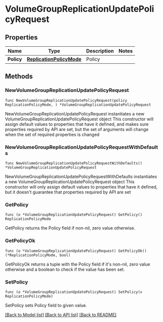 # VolumeGroupReplicationUpdatePolicyRequest

## Properties

Name | Type | Description | Notes
------------ | ------------- | ------------- | -------------
**Policy** | [**ReplicationPolicyMode**](ReplicationPolicyMode.md) | Policy | 

## Methods

### NewVolumeGroupReplicationUpdatePolicyRequest

`func NewVolumeGroupReplicationUpdatePolicyRequest(policy ReplicationPolicyMode, ) *VolumeGroupReplicationUpdatePolicyRequest`

NewVolumeGroupReplicationUpdatePolicyRequest instantiates a new VolumeGroupReplicationUpdatePolicyRequest object
This constructor will assign default values to properties that have it defined,
and makes sure properties required by API are set, but the set of arguments
will change when the set of required properties is changed

### NewVolumeGroupReplicationUpdatePolicyRequestWithDefaults

`func NewVolumeGroupReplicationUpdatePolicyRequestWithDefaults() *VolumeGroupReplicationUpdatePolicyRequest`

NewVolumeGroupReplicationUpdatePolicyRequestWithDefaults instantiates a new VolumeGroupReplicationUpdatePolicyRequest object
This constructor will only assign default values to properties that have it defined,
but it doesn't guarantee that properties required by API are set

### GetPolicy

`func (o *VolumeGroupReplicationUpdatePolicyRequest) GetPolicy() ReplicationPolicyMode`

GetPolicy returns the Policy field if non-nil, zero value otherwise.

### GetPolicyOk

`func (o *VolumeGroupReplicationUpdatePolicyRequest) GetPolicyOk() (*ReplicationPolicyMode, bool)`

GetPolicyOk returns a tuple with the Policy field if it's non-nil, zero value otherwise
and a boolean to check if the value has been set.

### SetPolicy

`func (o *VolumeGroupReplicationUpdatePolicyRequest) SetPolicy(v ReplicationPolicyMode)`

SetPolicy sets Policy field to given value.



[[Back to Model list]](../README.md#documentation-for-models) [[Back to API list]](../README.md#documentation-for-api-endpoints) [[Back to README]](../README.md)


